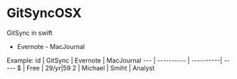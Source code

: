 # GitSyncOSX
GitSync in swift

 - Evernote - MacJournal

 Example:
id  | GitSync | Evernote | MacJournal 
--- | ---------- | ----------| ----- 
$  | Free | 29$/yr | 59$ 
2  | Michael | Smiht | Analyst 
